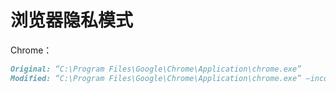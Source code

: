 # 浏览器隐私模式

Chrome：

```Markdown
Original: “C:\Program Files\Google\Chrome\Application\chrome.exe”
Modified: “C:\Program Files\Google\Chrome\Application\chrome.exe” –incognito
```
